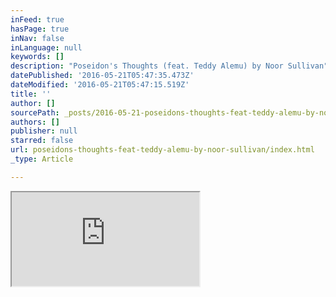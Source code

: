 ```yaml
---
inFeed: true
hasPage: true
inNav: false
inLanguage: null
keywords: []
description: "Poseidon's Thoughts (feat. Teddy Alemu) by Noor Sullivan"
datePublished: '2016-05-21T05:47:35.473Z'
dateModified: '2016-05-21T05:47:15.519Z'
title: ''
author: []
sourcePath: _posts/2016-05-21-poseidons-thoughts-feat-teddy-alemu-by-noor-sullivan.md
authors: []
publisher: null
starred: false
url: poseidons-thoughts-feat-teddy-alemu-by-noor-sullivan/index.html
_type: Article

---
```

<iframe src="https://bandcamp.com/EmbeddedPlayer/album=2272986950/size=large/bgcol=333333/linkcol=ffffff/tracklist=false/artwork=small/transparent=true/" style=""><a href="http://noorsullivan.bandcamp.com/album/poseidons-thoughts-feat-teddy-alemu">Poseidon's Thoughts (feat. Teddy Alemu) by Noor Sullivan</a></iframe>